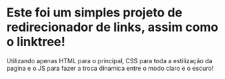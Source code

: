 # Este foi um simples projeto de redirecionador de links, assim como o linktree!

Utilizando apenas HTML para o principal, CSS para toda a estilização da pagina e o JS para fazer a troca dinamica entre o modo claro e o escuro!
